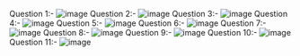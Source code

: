 Question 1:-
![image](https://user-images.githubusercontent.com/78419983/186220689-49cf9d16-6ac5-47c8-86b0-7943cb4cca05.png)
Question 2:-
![image](https://user-images.githubusercontent.com/78419983/186220798-083aa401-7f5f-442d-b3c7-6a61cfc6752d.png)
Question 3:-
![image](https://user-images.githubusercontent.com/78419983/186221064-cd921abb-6a8f-4e1c-80ec-5ccdd91f5bb7.png)
Question 4:-
![image](https://user-images.githubusercontent.com/78419983/186221275-a5d580bf-ac48-4a6f-82c1-91899e561ab4.png)
Question 5:-
![image](https://user-images.githubusercontent.com/78419983/186221398-caf9e135-2edf-4bb9-b128-15616636c9a8.png)
Question 6:-
![image](https://user-images.githubusercontent.com/78419983/186221563-312fa53c-962f-4506-8f1f-b3af80c7bb95.png)
Question 7:-
![image](https://user-images.githubusercontent.com/78419983/186225557-b3196c70-e732-4039-9986-99205e29f2c6.png)
Question 8:-
![image](https://user-images.githubusercontent.com/78419983/186226492-834fe0a7-ab99-4905-bd7c-fb286fd40ed2.png)
Question 9:-
![image](https://user-images.githubusercontent.com/78419983/186226564-37d9efea-14d0-4902-a4fa-c928d5ee4b1f.png)
Question 10:-
![image](https://user-images.githubusercontent.com/78419983/186226692-a4f7116e-ce2a-4fca-a2b2-4996c587a118.png)
Question 11:-
![image](https://user-images.githubusercontent.com/78419983/186226779-18b259a7-4647-49a2-8b34-40c93254ac86.png)


